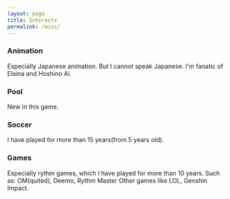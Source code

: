 ```yaml
---
layout: page
title: Interests
permalink: /misc/
---
```


### Animation
Especially Japanese animation. But I cannot speak Japanese. I'm fanatic of Elaina and Hoshino Ai.

### Pool
New in this game.

### Soccer
I have played for more than 15 years(from 5 years old).

### Games
Especially rythm games, which I have played for more than 10 years. Such as: OM(quited), Deemo, Rythm Master
Other games like LOL, Genshin Impact.


